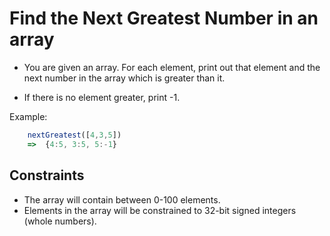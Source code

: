 # Find the Next Greatest Number in an array

- You are given an array. For each element, print out that element and the next number in the array which is greater than it.

- If there is no element greater, print -1.

Example: 
```javascript
    nextGreatest([4,3,5])
    =>  {4:5, 3:5, 5:-1}
```

## Constraints
- The array will contain between 0-100 elements.
- Elements in the array will be constrained to 32-bit signed integers (whole numbers).